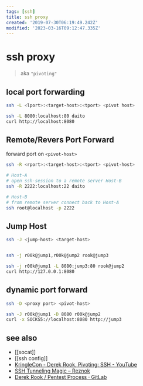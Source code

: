 ```yaml
---
tags: [ssh]
title: ssh proxy
created: '2019-07-30T06:19:49.242Z'
modified: '2023-03-16T09:12:47.335Z'
---
```


# ssh proxy

> aka `"pivoting"`

## local port forwarding

```sh
ssh -L <lport>:<target-host>:<tport> <pivot host>

ssh -L 8080:localhost:80 daito
curl http://localhost:8080
```

## Remote/Revers Port Forward

forward port on `<pivot-host>`

```sh
ssh -R <rport>:<target-host>:<tport> <pivot-host>

# Host-A
# open ssh-session to a remote server Host-B
ssh -R 2222:localhost:22 daito

# Host-B
# from remote server connect back to Host-A
ssh root@localhost -p 2222
```

## Jump Host

```sh
ssh -J <jump-host> <target-host>


ssh -j r00k@jump1,r00k@jump2 rook@jump3

ssh -j r00k@jump1 -L 8080:jump3:80 rook@jump2
curl http://127.0.0.1:8080
```

## dynamic port forward

```sh
ssh -D <proxy port> <pivot-host>

ssh -J r00k@jump1 -D 8080 r00k@jump2
curl -x SOCKS5://localhost:8080 http://jump3
```

## see also

- [[socat]]
- [[ssh config]]
- [KringleCon - Derek Rook, Pivoting: SSH - YouTube](https://www.youtube.com/watch?v=f5uaxLjCkK0)
- [SSH Tunneling Magic – Reznok](https://reznok.com/ssh-tunneling-magic/)
- [Derek Rook / Pentest Process · GitLab](https://gitlab.com/r00k/pentest-process)
